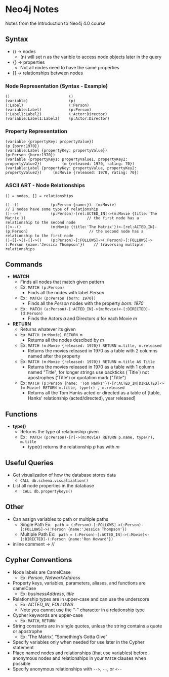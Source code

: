 # Neo4j Notes
Notes from the Introduction to Neo4j 4.0 course

## Syntax
* () -> nodes
    * (n) will set n as the varible to access node objects later in the query
* {} -> properties
    * Not all nodes need to have the same properties
* [] -> relationships between nodes
  
### Node Representation (Syntax - Example)
```
()                          ()
(variable)                  (p)
(:Label)                    (:Person)
(variable:Label)            (p:Person)
(:Label1:Label2)            (:Actor:Director)
(variable:Label1:Label2)    (p:Actor:Director)
```

### Property Representation
```
(variable {propertyKey: propertyValue})                                         (p {born:1970})
(variable:Label {propertyKey: propertyValue})                                   (p:Person {born:1970})
(variable {propertyKey1: propertyValue1, propertyKey2: propertyValue2})         (m {released: 1970, rating: 70}) 
(variable:Label {propertyKey: propertyValue, propertyKey2: propertyValue2})     (m:Movie {released: 1970, rating: 70})
```

### ASCII ART - Node Relationships
```
() = nodes, [] = relationships

()--()              (p:Person {name:})--(m:Movie)                                                       // 2 nodes have some type of relationship
()-->()             (p:Person)-[rel:ACTED_IN]->(m:Movie {title:'The Matrix'})                           // the first node has a relationship to the second node
()<--()             (m:Movie {title:'The Matrix'})<-[rel:ACTED_IN]-(p:Person)                           // the second node has a relationship to the first node
()-[]->()-[]->()    (p:Person)-[:FOLLOWS]->(:Person)-[:FOLLOWS]->(:Person {name:'Jessica Thompson'})    // traversing multiple relationships
```

## Commands
* **MATCH**
    * Finds all nodes that match given pattern
    * Ex: ` MATCH (p:Person) `
        * Finds all the nodes with label *Person*
    * Ex: ` MATCH (p:Person {born: 1970})`
        * Finds all the *Person* nodes with the property *born: 1970*
    * Ex: ` MATCH (a:Person)-[:ACTED_IN]->(m:Movie)<-[:DIRECTED]-(d:Person)`
        * Finds the Actors *a* and Directors *d* for each Movie *m*
* **RETURN** 
    * Returns whatever its given
    * Ex: ` MATCH (m:Movie) RETURN m `
        * Returns all the nodes descibed by *m*
    * Ex: ` MATCH (m:Movie {released: 1970}) RETURN m.title, m.released `
        * Returns the movies released in 1970 as a table with 2 columns named after the property
    * Ex: ` MATCH (m:Movie {released: 1970}) RETURN m.title AS Title `
        * Returns the movies released in 1970 as a table with 1 column named "Title", for longer strings use backticks (\`Title\`) not apostrophes ('Title') or quotation mark ("Title")
    * Ex: ` MATCH (p:Person {name: 'Tom Hanks'})-[r:ACTED_IN|DIRECTED]->(m:Movie) RETURN m.title, type(r) , m.released `
        * Returns all the Tom Hanks acted or directed as a table of [table, Hanks' relationship (acted/directed), year released]
        
## Functions
* **type()**
    * Returns the type of relationship given
    * Ex: ` MATCH (p:Person)-[r]->(m:Movie) RETURN p.name, type(r), m.title` 
        * type(r) returns the relationship *p* has with *m*

## Useful Queries
* Get visualization of how the database stores data
    * ` CALL db.schema.visualization() `
* List all node properties in the database
    * ` CALL db.propertykeys()`

## Other
* Can assign variables to path or multiple paths
    * Single Path Ex:   ` path = (:Person)-[:FOLLOWS]->(:Person)-[:FOLLOWS]->(:Person {name:'Jessica Thompson'})`
    * Multiple Path Ex: ` path = (:Person)-[:ACTED_IN]->(:Movie)<-[:DIRECTED]-(:Person {name:'Ron Howard'})`
* inline comment -> //

## Cypher Conventions
* Node labels are CamelCase 
    * Ex: *Person*, *NetworkAddress*
* Property keys, variables, parameters, aliases, and functions are camelCase 
    * Ex: *businessAddress*, *title*
* Relationship types are in upper-case and can use the underscore
    * Ex: *ACTED_IN*, *FOLLOWS* 
    * Note you cannot use the “-” character in a relationship type
* Cypher keywords are upper-case 
    * Ex: `MATCH`, `RETURN`
* String constants are in single quotes, unless the string contains a quote or apostrophe 
    * Ex: ‘The Matrix’, “Something’s Gotta Give”
* Specify variables only when needed for use later in the Cypher statement
* Place named nodes and relationships (that use variables) before anonymous nodes and relationships in your `MATCH` clauses when possible
* Specify anonymous relationships with `-->`, `--`, or `<--`

